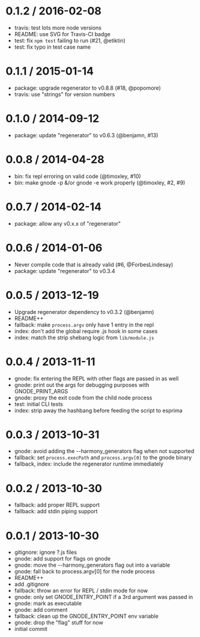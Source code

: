 
0.1.2 / 2016-02-08
==================

  * travis: test lots more node versions
  * README: use SVG for Travis-CI badge
  * test: fix `npm test` failing to run (#21, @etiktin)
  * test: fix typo in test case name

0.1.1 / 2015-01-14
==================

  * package: upgrade regenerator to v0.8.8 (#18, @popomore)
  * travis: use "strings" for version numbers

0.1.0 / 2014-09-12
==================

  * package: update "regenerator" to v0.6.3 (@benjamn, #13)

0.0.8 / 2014-04-28
==================

  * bin: fix repl erroring on valid code (@timoxley, #10)
  * bin: make gnode -p &/or gnode -e work properly (@timoxley, #2, #9)

0.0.7 / 2014-02-14
==================

  * package: allow any v0.x.x of "regenerator"

0.0.6 / 2014-01-06
==================

  * Never compile code that is already valid (#6, @ForbesLindesay)
  * package: update "regenerator" to v0.3.4

0.0.5 / 2013-12-19
==================

  * Upgrade regenerator dependency to v0.3.2 (@benjamn)
  * README++
  * fallback: make `process.argv` only have 1 entry in the repl
  * index: don't add the global require .js hook in some cases
  * index: match the strip shebang logic from `lib/module.js`

0.0.4 / 2013-11-11
==================

  * gnode: fix entering the REPL with other flags are passed in as well
  * gnode: print out the args for debugging purposes with GNODE_PRINT_ARGS
  * gnode: proxy the exit code from the child node process
  * test: initial CLI tests
  * index: strip away the hashbang before feeding the script to esprima

0.0.3 / 2013-10-31
==================

  * gnode: avoid adding the --harmony_generators flag when not supported
  * fallback: set `process.execPath` and `process.argv[0]` to the gnode binary
  * fallback, index: include the regenerator runtime immediately

0.0.2 / 2013-10-30
==================

  * fallback: add proper REPL support
  * fallback: add stdin piping support

0.0.1 / 2013-10-30
==================

  * gitignore: ignore ?.js files
  * gnode: add support for flags on gnode
  * gnode: move the --harmony_generators flag out into a variable
  * gnode: fall back to process.argv[0] for the node process
  * README++
  * add .gitignore
  * fallback: throw an error for REPL / stdin mode for now
  * gnode: only set GNODE_ENTRY_POINT if a 3rd argument was passed in
  * gnode: mark as executable
  * gnode: add comment
  * fallback: clean up the GNODE_ENTRY_POINT env variable
  * gnode: drop the "flag" stuff for now
  * initial commit
